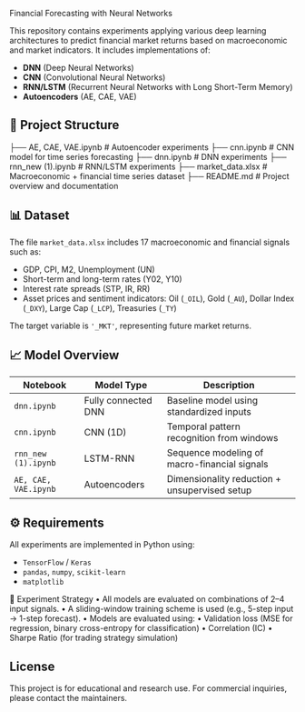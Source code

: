 Financial Forecasting with Neural Networks

This repository contains experiments applying various deep learning architectures to predict financial market returns based on macroeconomic and market indicators. It includes implementations of:

- **DNN** (Deep Neural Networks)
- **CNN** (Convolutional Neural Networks)
- **RNN/LSTM** (Recurrent Neural Networks with Long Short-Term Memory)
- **Autoencoders** (AE, CAE, VAE)

## 📁 Project Structure
├── AE, CAE, VAE.ipynb       # Autoencoder experiments
├── cnn.ipynb                # CNN model for time series forecasting
├── dnn.ipynb                # DNN experiments
├── rnn_new (1).ipynb        # RNN/LSTM experiments
├── market_data.xlsx         # Macroeconomic + financial time series dataset
├── README.md                # Project overview and documentation
## 📊 Dataset

The file `market_data.xlsx` includes 17 macroeconomic and financial signals such as:

- GDP, CPI, M2, Unemployment (UN)
- Short-term and long-term rates (Y02, Y10)
- Interest rate spreads (STP, IR, RR)
- Asset prices and sentiment indicators: Oil (`_OIL`), Gold (`_AU`), Dollar Index (`_DXY`), Large Cap (`_LCP`), Treasuries (`_TY`)

The target variable is `'_MKT'`, representing future market returns.

## 📈 Model Overview

| Notebook         | Model Type        | Description                                   |
|------------------|-------------------|-----------------------------------------------|
| `dnn.ipynb`      | Fully connected DNN | Baseline model using standardized inputs      |
| `cnn.ipynb`      | CNN (1D)          | Temporal pattern recognition from windows     |
| `rnn_new (1).ipynb` | LSTM-RNN        | Sequence modeling of macro-financial signals  |
| `AE, CAE, VAE.ipynb` | Autoencoders  | Dimensionality reduction + unsupervised setup |

## ⚙️ Requirements

All experiments are implemented in Python using:

- `TensorFlow` / `Keras`
- `pandas`, `numpy`, `scikit-learn`
- `matplotlib`
  
🧪 Experiment Strategy
	•	All models are evaluated on combinations of 2–4 input signals.
	•	A sliding-window training scheme is used (e.g., 5-step input → 1-step forecast).
	•	Models are evaluated using:
	•	Validation loss (MSE for regression, binary cross-entropy for classification)
	•	Correlation (IC)
	•	Sharpe Ratio (for trading strategy simulation)

  ## License

This project is for educational and research use. For commercial inquiries, please contact the maintainers.
